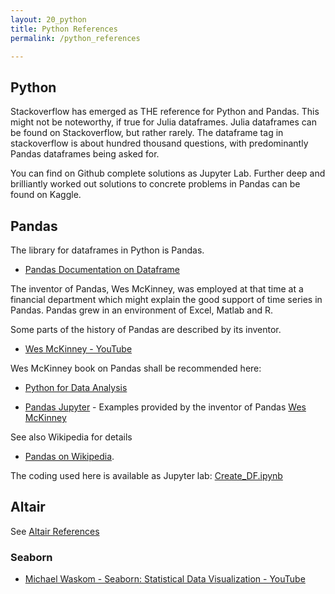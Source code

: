 ```yaml
---
layout: 20_python
title: Python References
permalink: /python_references

---
```

  
## Python

Stackoverflow has emerged as THE reference for Python and Pandas. This might not be noteworthy, if true for Julia dataframes. Julia dataframes can be found on Stackoverflow, but rather rarely. The dataframe tag in stackoverflow is about hundred thousand questions, with predominantly Pandas dataframes being asked for.

You can find on Github complete solutions as Jupyter Lab.
Further deep and brilliantly worked out solutions to concrete problems in Pandas can be found on Kaggle.


## Pandas

The library for dataframes in Python is Pandas.

- [Pandas Documentation on Dataframe](https://pandas.pydata.org/pandas-docs/stable/reference/api/pandas.DataFrame.html)

The inventor of Pandas, Wes McKinney, was employed at that time at a financial department which might explain the good support of time series in Pandas. Pandas grew in an environment of Excel, Matlab and R.  

Some parts of the history of Pandas are described by its inventor.

- [Wes McKinney - YouTube](https://www.youtube.com/watch?v=kHdkFyGCxiY)

Wes McKinney book on Pandas shall be recommended here:

- [Python for Data Analysis](https://www.amazon.com/-/de/dp/1449319793/ref=sr_1_3?__mk_de_DE=%C3%85M%C3%85%C5%BD%C3%95%C3%91&dchild=1&keywords=mckinney+data+analysis&qid=1621350519&sr=8-3)

- [Pandas Jupyter](https://github.com/wesm/pydata-book) -  Examples provided by the inventor of Pandas [Wes McKinney](https://wesmckinney.com/)


See also Wikipedia for details 
- [Pandas on  Wikipedia](https://en.wikipedia.org/wiki/Pandas_(software)). 

The coding used here is available as Jupyter lab: 
[Create_DF.ipynb](https://github.com/MaSe69/dataframes/blob/master/dfPython/PY_11_Create_DF.ipynb)


## Altair

See [Altair References](altair_references)


### Seaborn 


- [Michael Waskom - Seaborn: Statistical Data Visualization - YouTube](https://www.youtube.com/watch?v=wCKHT4BQkqA)

